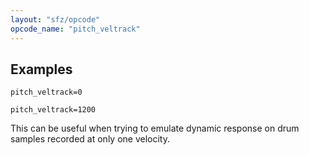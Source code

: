 ```yaml
---
layout: "sfz/opcode"
opcode_name: "pitch_veltrack"
---
```

## Examples

```
pitch_veltrack=0

pitch_veltrack=1200
```

This can be useful when trying to emulate dynamic response on drum samples
recorded at only one velocity.
